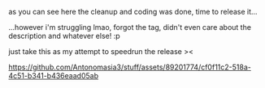 as you can see here the cleanup and coding was done, time to release it...

...however i'm struggling lmao, forgot the tag, didn't even care about the description and whatever else! :p

just take this as my attempt to speedrun the release ><

https://github.com/Antonomasia3/stuff/assets/89201774/cf0f11c2-518a-4c51-b341-b436eaad05ab
